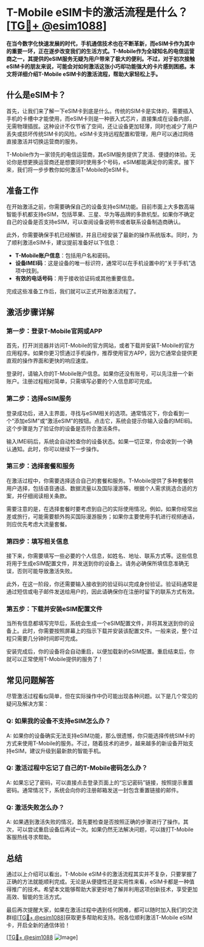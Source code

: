 # T-Mobile eSIM卡的激活流程是什么？[[TG💪+ @esim1088](https://t.me/s/esim1088)]

**在当今数字化快速发展的时代，手机通信技术也在不断革新，而eSIM卡作为其中的重要一环，正在逐步改变我们的生活方式。T-Mobile作为全球知名的电信运营商之一，其提供的eSIM服务无疑为用户带来了极大的便利。不过，对于初次接触eSIM卡的朋友来说，可能会对如何激活这张小巧却功能强大的卡片感到困惑。本文将详细介绍T-Mobile eSIM卡的激活流程，帮助大家轻松上手。**

## 什么是eSIM卡？

首先，让我们来了解一下eSIM卡到底是什么。传统的SIM卡是实体的，需要插入手机的卡槽中才能使用，而eSIM卡则是一种嵌入式芯片，直接集成在设备内部，无需物理插拔。这种设计不仅节省了空间，还让设备更加轻薄，同时也减少了用户丢失或损坏传统SIM卡的风险。eSIM卡支持远程配置和管理，用户可以通过网络直接激活并切换运营商的服务。

T-Mobile作为一家领先的电信运营商，其eSIM服务提供了灵活、便捷的体验。无论你是想更换运营商还是想要同时使用多个号码，eSIM都能满足你的需求。接下来，我们将一步步教你如何激活T-Mobile的eSIM卡。

## 准备工作

在开始激活之前，你需要确保自己的设备支持eSIM功能。目前市面上大多数高端智能手机都支持eSIM，包括苹果、三星、华为等品牌的多款机型。如果你不确定自己的设备是否支持eSIM，可以查阅设备说明书或者联系设备制造商确认。

此外，你需要确保手机已经解锁，并且已经安装了最新的操作系统版本。同时，为了顺利激活eSIM卡，建议提前准备好以下信息：

- **T-Mobile账户信息**：包括用户名和密码。
- **设备IMEI码**：这是设备的唯一标识符，通常可以在手机设置中的“关于手机”选项中找到。
- **有效的电话号码**：用于接收验证码或其他重要信息。

完成这些准备工作后，我们就可以正式开始激活流程了。

## 激活步骤详解

### 第一步：登录T-Mobile官网或APP

首先，打开浏览器并访问T-Mobile的官方网站，或者下载并安装T-Mobile的官方应用程序。如果你更习惯通过手机操作，推荐使用官方APP，因为它通常会提供更直观的操作界面和更快的响应速度。

登录时，请输入你的T-Mobile账户信息。如果你还没有账号，可以先注册一个新账户。注册过程相对简单，只需填写必要的个人信息即可完成。

### 第二步：选择eSIM服务

登录成功后，进入主界面，寻找与eSIM相关的选项。通常情况下，你会看到一个“添加eSIM”或“激活eSIM”的按钮。点击它，系统会提示你输入设备的IMEI码。这个步骤是为了验证你的设备是否符合激活条件。

输入IMEI码后，系统会自动检查你的设备状态。如果一切正常，你会收到一个确认通知。此时，你可以继续下一步操作。

### 第三步：选择套餐和服务

在激活过程中，你需要选择适合自己的套餐和服务。T-Mobile提供了多种套餐供用户选择，包括语音通话、数据流量以及国际漫游等。根据个人需求挑选合适的方案，并仔细阅读相关条款。

需要注意的是，在选择套餐时要考虑到自己的实际使用情况。例如，如果你经常出差或旅行，可能需要额外购买国际漫游服务；如果你主要使用手机进行视频通话，则应优先考虑大流量套餐。

### 第四步：填写相关信息

接下来，你需要填写一些必要的个人信息，如姓名、地址、联系方式等。这些信息将用于生成eSIM配置文件，并发送到你的设备上。请务必确保所填信息准确无误，否则可能导致激活失败。

此外，在这一阶段，你还需要输入接收到的验证码以完成身份验证。验证码通常是通过短信或电子邮件发送给用户的，因此请确保你在注册时留下的联系方式有效。

### 第五步：下载并安装eSIM配置文件

当所有信息都填写完毕后，系统会生成一个eSIM配置文件，并将其发送到你的设备上。此时，你需要按照屏幕上的指示下载并安装该配置文件。一般来说，整个过程只需要几分钟时间即可完成。

安装完成后，你的设备将会自动重启，以便加载新的eSIM配置。重启结束后，你就可以正常使用T-Mobile提供的服务了！

## 常见问题解答

尽管激活过程看似简单，但在实际操作中仍可能出现各种问题。以下是几个常见的疑问及解决方案：

### Q: 如果我的设备不支持eSIM怎么办？
A: 如果你的设备确实无法支持eSIM功能，那么很遗憾，你只能选择传统SIM卡的方式来使用T-Mobile的服务。不过，随着技术的进步，越来越多的新设备开始支持eSIM，建议升级到最新款的智能手机。

### Q: 激活过程中忘记了自己的T-Mobile密码怎么办？
A: 如果忘记了密码，可以直接点击登录页面上的“忘记密码”链接，按照提示重置密码。通常情况下，系统会向你的注册邮箱发送一封包含重置链接的邮件。

### Q: 激活失败怎么办？
A: 如果遇到激活失败的情况，首先要检查是否按照正确的步骤进行了操作。其次，可以尝试重启设备后再试一次。如果仍然无法解决问题，可以拨打T-Mobile客服热线寻求帮助。

## 总结

通过以上介绍可以看出，T-Mobile eSIM卡的激活流程其实并不复杂，只要掌握了正确的方法就能顺利完成。无论是从便捷性还是实用性来看，eSIM卡都是一种值得推广的技术。希望本文能够帮助大家更好地了解并利用这项创新技术，享受更加高效、智能的生活方式。

最后再次提醒大家，如果在激活过程中遇到任何困难，都可以随时加入我们的交流群组[[TG💪+ @esim1088](https://t.me/s/esim1088)]获取更多帮助和支持。祝各位顺利激活T-Mobile eSIM卡，开启全新的通信体验！

[[TG💪+ @esim1088](https://t.me/s/esim1088) ![Image](https://i.postimg.cc/4NQfJmqS/Snipaste-2025-05-13-00-14-12.png)]